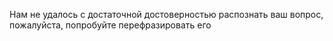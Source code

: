 Нам не удалось с достаточной достоверностью распознать ваш вопрос, пожалуйста, попробуйте перефразировать его